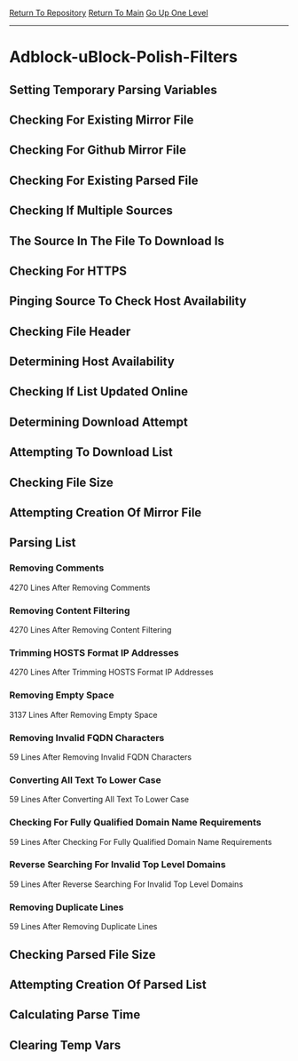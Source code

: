 [Return To Repository](https://github.com/deathbybandaid/piholeparser/)
[Return To Main](https://github.com/deathbybandaid/piholeparser/blob/master/RecentRunLogs/Mainlog.md)
[Go Up One Level](https://github.com/deathbybandaid/piholeparser/blob/master/RecentRunLogs/TopLevelScripts/30-Processing-External-Blacklists.md)
____________________________________
# Adblock-uBlock-Polish-Filters
## Setting Temporary Parsing Variables
## Checking For Existing Mirror File
## Checking For Github Mirror File
## Checking For Existing Parsed File
## Checking If Multiple Sources
## The Source In The File To Download Is
## Checking For HTTPS
## Pinging Source To Check Host Availability
## Checking File Header
## Determining Host Availability
## Checking If List Updated Online
## Determining Download Attempt
## Attempting To Download List
## Checking File Size
## Attempting Creation Of Mirror File
## Parsing List
### Removing Comments
4270 Lines After Removing Comments
### Removing Content Filtering
4270 Lines After Removing Content Filtering
### Trimming HOSTS Format IP Addresses
4270 Lines After Trimming HOSTS Format IP Addresses
### Removing Empty Space
3137 Lines After Removing Empty Space
### Removing Invalid FQDN Characters
59 Lines After Removing Invalid FQDN Characters
### Converting All Text To Lower Case
59 Lines After Converting All Text To Lower Case
### Checking For Fully Qualified Domain Name Requirements
59 Lines After Checking For Fully Qualified Domain Name Requirements
### Reverse Searching For Invalid Top Level Domains
59 Lines After Reverse Searching For Invalid Top Level Domains
### Removing Duplicate Lines
59 Lines After Removing Duplicate Lines
## Checking Parsed File Size
## Attempting Creation Of Parsed List
## Calculating Parse Time
## Clearing Temp Vars
